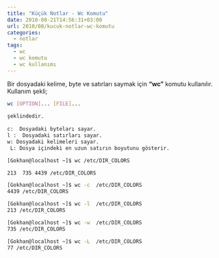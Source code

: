 ```yaml
---
title: "Küçük Notlar - Wc Komutu"
date: 2010-08-21T14:56:31+03:00
url: 2010/08/kucuk-notlar-wc-komutu
categories:
  - notlar
tags:
  - wc
  - wc komutu
  - wc kullanımı
---
```


Bir dosyadaki  kelime, byte ve satırları saymak için **“wc”** komutu kullanılır.  Kullanım şekli;

```sh
wc [OPTION]... [FILE]...
 
şeklindedir.
 
c:  Dosyadaki byteları sayar.
l :  Dosyadaki satırları sayar.
w: Dosyadaki kelimeleri sayar. 
 L: Dosya içindeki en uzun satırın boyutunu gösterir.
 ```

 ```sh
 [Gokhan@localhost ~]$ wc /etc/DIR_COLORS
 
 213  735 4439 /etc/DIR_COLORS
 
[Gokhan@localhost ~]$ wc -c  /etc/DIR_COLORS
4439 /etc/DIR_COLORS
 
[Gokhan@localhost ~]$ wc -l  /etc/DIR_COLORS
213 /etc/DIR_COLORS
 
[Gokhan@localhost ~]$ wc -w  /etc/DIR_COLORS
735 /etc/DIR_COLORS
 
[Gokhan@localhost ~]$ wc -L  /etc/DIR_COLORS
77 /etc/DIR_COLORS
```
